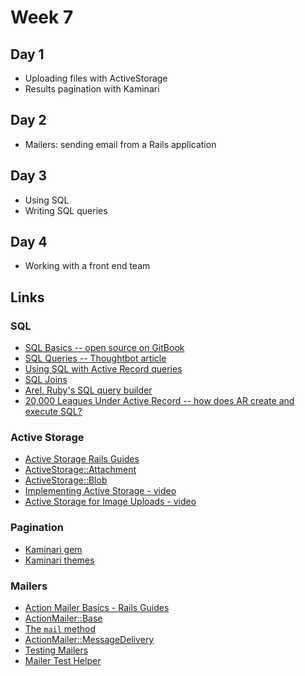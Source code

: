 # Week 7

## Day 1

- Uploading files with ActiveStorage
- Results pagination with Kaminari

## Day 2

- Mailers: sending email from a Rails application

## Day 3

- Using SQL
- Writing SQL queries

## Day 4

- Working with a front end team

## Links

### SQL

- [SQL Basics -- open source on GitBook](https://medium.com/launch-school/sql-joins-and-you-21448802b795)
- [SQL Queries -- Thoughtbot article](https://robots.thoughtbot.com/back-to-basics-sql)
- [Using SQL with Active Record queries](http://guides.rubyonrails.org/active_record_querying.html#finding-by-sql)
- [SQL Joins](https://medium.com/launch-school/sql-joins-and-you-21448802b795)
- [Arel, Ruby's SQL query builder](https://jpospisil.com/2014/06/16/the-definitive-guide-to-arel-the-sql-manager-for-ruby.html)
- [20,000 Leagues Under Active Record -- how does AR create and execute SQL?](http://patshaughnessy.net/2014/9/17/20000-leagues-under-activerecord)

### Active Storage

- [Active Storage Rails Guides](http://edgeguides.rubyonrails.org/active_storage_overview.html)
- [ActiveStorage::Attachment](http://api.rubyonrails.org/classes/ActiveStorage/Attachment.html)
- [ActiveStorage::Blob](http://api.rubyonrails.org/classes/ActiveStorage/Blob.html)
- [Implementing Active Storage - video](https://gorails.com/episodes/file-uploading-with-activestorage-rails-5-2)
- [Active Storage for Image Uploads - video](https://www.youtube.com/watch?v=fVtGy3QL9xg)

### Pagination

- [Kaminari gem](https://github.com/kaminari/kaminari)
- [Kaminari themes](https://github.com/amatsuda/kaminari_themes)

### Mailers

- [Action Mailer Basics - Rails Guides](http://guides.rubyonrails.org/action_mailer_basics.html)
- [ActionMailer::Base](http://api.rubyonrails.org/classes/ActionMailer/Base.html)
- [The `mail` method](http://api.rubyonrails.org/classes/ActionMailer/Base.html#method-i-mail)
- [ActionMailer::MessageDelivery](http://api.rubyonrails.org/classes/ActionMailer/MessageDelivery.html)
- [Testing Mailers](http://guides.rubyonrails.org/testing.html#testing-your-mailers)
- [Mailer Test Helper](http://api.rubyonrails.org/v5.2.0/classes/ActionMailer/TestHelper.html)